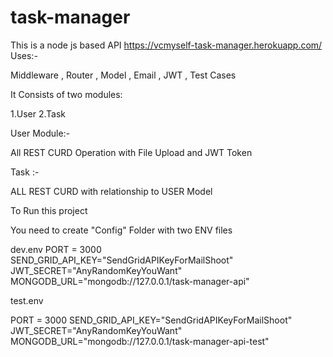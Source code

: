 # task-manager
This is a node js based API
https://vcmyself-task-manager.herokuapp.com/
Uses:-

Middleware , Router , Model , Email , JWT , Test Cases

It Consists of two modules:

1.User
2.Task

User Module:-

All REST CURD Operation with File Upload and JWT Token

Task :-

ALL REST CURD with relationship to USER Model


To Run this project 

You need to create "Config" Folder with two ENV files

dev.env
PORT = 3000
SEND_GRID_API_KEY="SendGridAPIKeyForMailShoot"
JWT_SECRET="AnyRandomKeyYouWant"
MONGODB_URL="mongodb://127.0.0.1/task-manager-api"

test.env

PORT = 3000
SEND_GRID_API_KEY="SendGridAPIKeyForMailShoot"
JWT_SECRET="AnyRandomKeyYouWant"
MONGODB_URL="mongodb://127.0.0.1/task-manager-api-test"
